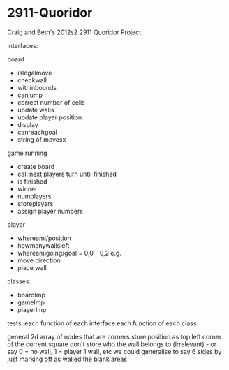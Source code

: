 2911-Quoridor
=============

Craig and Beth's 2012s2 2911 Quoridor Project

interfaces:

board
- islegalmove
 - checkwall
 - withinbounds
 - canjump
 - correct number of cells
- update walls
- update player position
- display
- canreachgoal
- string of movesx

game running
- create board
- call next players turn until finished
- is finished
- winner
- numplayers
- storeplayers
- assign player numbers

player
- whereami/position
- howmanywallsleft
- whereamigoing/goal = 0,0 - 0,2 e.g.
- move direction
- place wall

classes:
- boardImp
- gameImp
- playerImp

tests:
each function of each interface
each function of each class


general
2d array of nodes that are corners
store position as top left corner of the current square
don't store who the wall belongs to (irrelevant) - or say 0 = no wall, 1 = player 1 wall, etc
we could generalise to say 6 sides by just marking off as walled the blank areas
